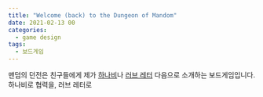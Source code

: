 ```yaml
---
title: "Welcome (back) to the Dungeon of Mandom"
date: 2021-02-13 00
categories:
  - game design
tags:
  - 보드게임
---
```


맨덤의 던전은 친구들에게 제가 [하나비](https://n0n3x1573n7.github.io/study/hanabi-npc-1/)나 [러브 레터](https://n0n3x1573n7.github.io/game%20design/love-letter/) 다음으로 소개하는 보드게임입니다. 하나비로 협력을, 러브 레터로 